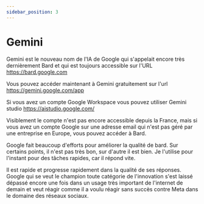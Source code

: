```yaml
---
sidebar_position: 3
---
```




# Gemini

Gemini est le nouveau nom de l'IA de Google qui s'appelait encore très dernièrement Bard et qui est toujours accessible sur l'URL https://bard.google.com

Vous pouvez accéder maintenant à Gemini gratuitement sur l'url https://gemini.google.com/app

Si vous avez un compte Google Workspace vous pouvez utiliser Gemini studio https://aistudio.google.com/

Visiblement le compte n'est pas encore accessible depuis la France, mais si vous avez un compte Google sur une adresse email qui n'est pas géré par une entreprise en Europe, vous pouvez accéder à Bard.

Google fait beaucoup d'efforts pour améliorer la qualité de bard. Sur certains points, il n'est pas très bon, sur d'autre il est bien. Je l'utilise pour l'instant pour des tâches rapides, car il répond vite.

Il est rapide et progresse rapidement dans la qualité de ses réponses. Google qui se veut le champion toute catégorie de l'innovation s'est laissé dépassé encore une fois dans un usage très important de l'internet de demain et veut réagir comme il a voulu réagir sans succès contre Meta dans le domaine des réseaux sociaux.